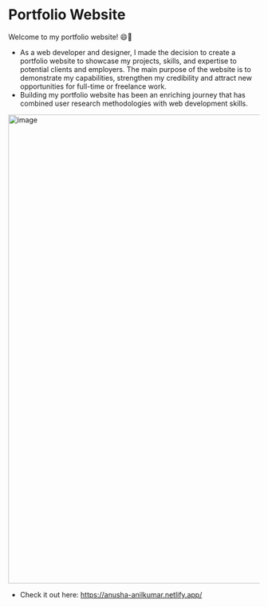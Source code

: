 # Portfolio Website
Welcome to my portfolio website! 😄👋
- As a web developer and designer, I made the decision to create a portfolio website to showcase my projects, skills, and expertise to potential clients and employers. The main purpose of the website is to demonstrate my capabilities, strengthen my credibility and attract new opportunities for full-time or freelance work.
- Building my portfolio website has been an enriching journey that has combined user research methodologies with web development skills.
 <img width="938" alt="image" src="https://github.com/anilk-anusha/myPortfolioWebsite/assets/130001836/04dfed8e-df79-4f5a-95f8-f5a432edfe14">

- Check it out here: https://anusha-anilkumar.netlify.app/

